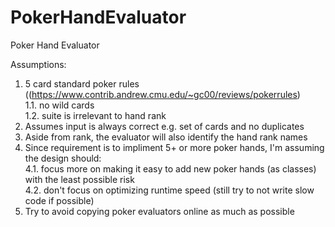 # PokerHandEvaluator
 Poker Hand Evaluator

Assumptions: <br />
1. 5 card standard poker rules ((https://www.contrib.andrew.cmu.edu/~gc00/reviews/pokerrules) <br />
1.1. no wild cards <br />
1.2. suite is irrelevant to hand rank <br />
2. Assumes input is always correct e.g. set of cards and no duplicates <br />
3. Aside from rank, the evaluator will also identify the hand rank names <br />
4. Since requirement is to impliment 5+ or more poker hands, I'm assuming the design should: <br />
4.1. focus more on making it easy to add new poker hands (as classes) with the least possible risk <br />
4.2. don't focus on optimizing runtime speed (still try to not write slow code if possible) <br />
5. Try to avoid copying poker evaluators online as much as possible <br />
